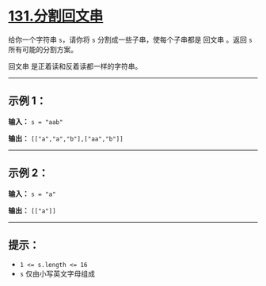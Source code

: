 # [131.分割回文串](https://leetcode.cn/problems/palindrome-partitioning/description)

给你一个字符串 `s`，请你将 `s` 分割成一些子串，使每个子串都是 回文串 。返回 `s` 所有可能的分割方案。

回文串 是正着读和反着读都一样的字符串。

---

## 示例 1：

**输入：** `s = "aab"`

**输出：** `[["a","a","b"],["aa","b"]]`

---

## 示例 2：

**输入：** `s = "a"`

**输出：** `[["a"]]`

---

## 提示：

- `1 <= s.length <= 16`
- `s` 仅由小写英文字母组成 